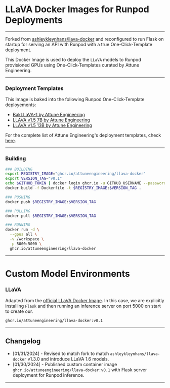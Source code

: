 # LLaVA Docker Images for Runpod Deployments

---

Forked from [ashleykleynhans/llava-docker](https://github.com/ashleykleynhans/llava-docker) and reconfigured to run Flask on startup for serving an API with Runpod with a true One-Click-Template deployment.

This Docker Image is used to deploy the `LLaVA` models to Runpod provisioned GPUs using One-Click-Templates curated by Attune Engineering.

---

### Deployment Templates
This Image is baked into the following Runpod One-Click-Template deployements:
- [BakLLaVA-1 by Attune Engineering](https://runpod.io/gsc?template=g66657xsg6&ref=zdeyr0zx)
- [LLAVA v1.5 7B by Attune Engineering](https://runpod.io/gsc?template=s44equ0gry&ref=zdeyr0zx)
- [LLAVA v1.5 13B by Attune Engineering](https://runpod.io/gsc?template=aajbtuv52q&ref=zdeyr0zx)

For the complete list of Attune Engineering's deployment templates, check [here](https://attuneengineering.com/models.html).

---

### Building
  ```bash
  ### BUILDING
  export REGISTRY_IMAGE="ghcr.io/attuneengineering/llava-docker"
  export VERSION_TAG="v0.1"
  echo $GITHUB_TOKEN | docker login ghcr.io -u GITHUB_USERNAME --password-stdin
  docker build -f Dockerfile -t $REGISTRY_IMAGE:$VERSION_TAG .
  
  ### PUSHING
  docker push $REGISTRY_IMAGE:$VERSION_TAG

  ### PULLING
  docker pull $REGISTRY_IMAGE:$VERSION_TAG

  ### RUNNING
  docker run -d \
    --gpus all \
    -v /workspace \
    -p 5000:5000 \
    ghcr.io/attuneengineering/llava-docker
  ```

---

# Custom Model Environments

### LLaVA

Adapted from the [official LLaVA Docker Image](https://github.com/ashleykleynhans/llava-docker). In this case, we are explicitly installing `Flask` and then running an inference server on port 5000 on start to create our.
  ```bash
  ghcr.io/attuneengineering/llava-docker:v0.1
  ```

---

## Changelog

- [01/31/2024] - Revised to match fork to match `ashleykleynhans/llava-docker` v1.3.0 and introduce LLaVA 1.6 models.
- [01/30/2024] - Published custom container image `ghcr.io/attuneengineering/llava-docker:v0.1` with Flask server deployment for Runpod inference.

---